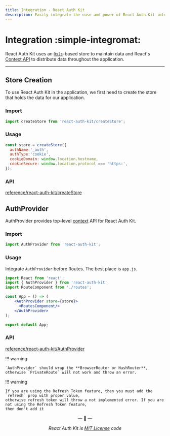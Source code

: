 ```yaml
---
title: Integration - React Auth Kit
description: Easily integrate the ease and power of React Auth Kit into your React Web Application with just two lines of code.
---
```


# Integration :simple-integromat:

React Auth Kit uses an [`RxJs`](https://rxjs.dev/)-based store to maintain data and React's [Context API](https://react.dev/reference/react/createContext) to distribute data throughout the application.

<div data-ea-publisher="authkitarkadipme" data-ea-type="text" id="integration"></div>

---

## Store Creation

To use React Auth Kit in the application, we first need to create the store that holds the data for our application.

### Import

```js title="Import createStore in your app"
import createStore from 'react-auth-kit/createStore';
```

### Usage

```js title="Create Store"
const store = createStore({
  authName:'_auth',
  authType:'cookie',
  cookieDomain: window.location.hostname,
  cookieSecure: window.location.protocol === 'https:',
});
```

### API

[reference/react-auth-kit/createStore](./../../reference/react-auth-kit/createStore.md)

## AuthProvider

AuthProvider provides top-level [context](https://reactjs.org/docs/context.html) API for React Auth Kit.

### Import

```js title="Import AuthProvider in your app"
import AuthProvider from 'react-auth-kit';
```

### Usage

Integrate `AuthProvider` before Routes. The best place is `app.js`.

```jsx title="app.js" hl_lines="6 7 8"
import React from 'react';
import { AuthProvider } from 'react-auth-kit'
import RouteComponent from './routes';

const App = () => (
    <AuthProvider store={store}>
      <RoutesComponent/>
    </AuthProvider>
);

export default App;
```

### API

[reference/react-auth-kit/AuthProvider](./../../reference/react-auth-kit/authprovider.md)

!!! warning

    `AuthProvider` should wrap the **BrowserRouter or HashRouter**,
    otherwise `PrivateRoute` will not work and throw an error.

!!! warning

    If you are using the Refresh Token feature, then you must add the `refresh` prop with proper value,
    otherwise refresh token will throw a not implemented error. If you are not using the Refresh Token feature,
    then don't add it

<p align="center">&mdash; 🔑  &mdash;</p>
<p align="center"><i>React Auth Kit is <a href="https://github.com/react-auth-kit/react-auth-kit/blob/master/LICENSE">MIT License</a> code</i></p>
